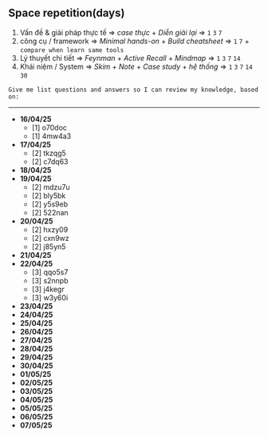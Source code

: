 ## Space repetition(days)

1. Vấn đề & giải pháp thực tế ⇒ *case thực* + *Diễn giải lại* ⇒ `1` `3` `7`
2. công cụ / framework ⇒ *Minimal hands-on* + *Build cheatsheet* ⇒ `1` `7` + `compare when learn same tools`
3. Lý thuyết chi tiết ⇒ *Feynman* + *Active Recall* + *Mindmap* ⇒ `1` `3` `7` `14`
4. Khái niệm / System ⇒ *Skim* + *Note* + *Case study* + *hệ thống* ⇒ `1` `3` `7` `14` `30`

```text
Give me list questions and answers so I can review my knowledge, based on:

```

---

- **16/04/25**
    - [1] o70doc
    - [1] 4mw4a3
- **17/04/25**
    - [2] tkzqg5
    - [2] c7dq63
- **18/04/25**
- **19/04/25**
    - [2] mdzu7u
    - [2] bly5bk
    - [2] y5s9eb
    - [2] 522nan
- **20/04/25**
    - [2] hxzy09
    - [2] cxn9wz
    - [2] j85yn5
- **21/04/25**
- **22/04/25**
    - [3] qqo5s7
    - [3] s2nnpb
    - [3] j4kegr
    - [3] w3y60i
- **23/04/25**
- **24/04/25**
- **25/04/25**
- **26/04/25**
- **27/04/25**
- **28/04/25**
- **29/04/25**
- **30/04/25**
- **01/05/25**
- **02/05/25**
- **03/05/25**
- **04/05/25**
- **05/05/25**
- **06/05/25**
- **07/05/25**
